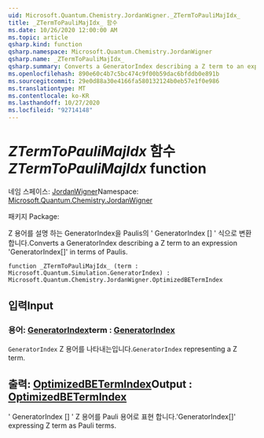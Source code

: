 ```yaml
---
uid: Microsoft.Quantum.Chemistry.JordanWigner._ZTermToPauliMajIdx_
title: _ZTermToPauliMajIdx_ 함수
ms.date: 10/26/2020 12:00:00 AM
ms.topic: article
qsharp.kind: function
qsharp.namespace: Microsoft.Quantum.Chemistry.JordanWigner
qsharp.name: _ZTermToPauliMajIdx_
qsharp.summary: Converts a GeneratorIndex describing a Z term to an expression 'GeneratorIndex[]' in terms of Paulis.
ms.openlocfilehash: 890e60c4b7c5bc474c9f00b59dac6bfddb0e891b
ms.sourcegitcommit: 29e0d88a30e4166fa580132124b0eb57e1f0e986
ms.translationtype: MT
ms.contentlocale: ko-KR
ms.lasthandoff: 10/27/2020
ms.locfileid: "92714148"
---
```

# <a name="_ztermtopaulimajidx_-function"></a><span data-ttu-id="523c4-102">_ZTermToPauliMajIdx_ 함수</span><span class="sxs-lookup"><span data-stu-id="523c4-102">_ZTermToPauliMajIdx_ function</span></span>

<span data-ttu-id="523c4-103">네임 스페이스: [JordanWigner](xref:Microsoft.Quantum.Chemistry.JordanWigner)</span><span class="sxs-lookup"><span data-stu-id="523c4-103">Namespace: [Microsoft.Quantum.Chemistry.JordanWigner](xref:Microsoft.Quantum.Chemistry.JordanWigner)</span></span>

<span data-ttu-id="523c4-104">패키지 [](https://nuget.org/packages/)</span><span class="sxs-lookup"><span data-stu-id="523c4-104">Package: [](https://nuget.org/packages/)</span></span>


<span data-ttu-id="523c4-105">Z 용어를 설명 하는 GeneratorIndex을 Paulis의 ' GeneratorIndex [] ' 식으로 변환 합니다.</span><span class="sxs-lookup"><span data-stu-id="523c4-105">Converts a GeneratorIndex describing a Z term to an expression 'GeneratorIndex[]' in terms of Paulis.</span></span>

```qsharp
function _ZTermToPauliMajIdx_ (term : Microsoft.Quantum.Simulation.GeneratorIndex) : Microsoft.Quantum.Chemistry.JordanWigner.OptimizedBETermIndex
```


## <a name="input"></a><span data-ttu-id="523c4-106">입력</span><span class="sxs-lookup"><span data-stu-id="523c4-106">Input</span></span>

### <a name="term--generatorindex"></a><span data-ttu-id="523c4-107">용어: [GeneratorIndex](xref:Microsoft.Quantum.Simulation.GeneratorIndex)</span><span class="sxs-lookup"><span data-stu-id="523c4-107">term : [GeneratorIndex](xref:Microsoft.Quantum.Simulation.GeneratorIndex)</span></span>

<span data-ttu-id="523c4-108">`GeneratorIndex` Z 용어를 나타내는입니다.</span><span class="sxs-lookup"><span data-stu-id="523c4-108">`GeneratorIndex` representing a Z term.</span></span>



## <a name="output--optimizedbetermindex"></a><span data-ttu-id="523c4-109">출력: [OptimizedBETermIndex](xref:Microsoft.Quantum.Chemistry.JordanWigner.OptimizedBETermIndex)</span><span class="sxs-lookup"><span data-stu-id="523c4-109">Output : [OptimizedBETermIndex](xref:Microsoft.Quantum.Chemistry.JordanWigner.OptimizedBETermIndex)</span></span>

<span data-ttu-id="523c4-110">' GeneratorIndex [] ' Z 용어를 Pauli 용어로 표현 합니다.</span><span class="sxs-lookup"><span data-stu-id="523c4-110">'GeneratorIndex[]' expressing Z term as Pauli terms.</span></span>
